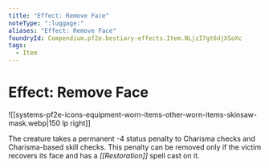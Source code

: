 ```yaml
---
title: "Effect: Remove Face"
noteType: ":luggage:"
aliases: "Effect: Remove Face"
foundryId: Compendium.pf2e.bestiary-effects.Item.NLjzI7gt6djXSoXc
tags:
  - Item
---
```


# Effect: Remove Face
![[systems-pf2e-icons-equipment-worn-items-other-worn-items-skinsaw-mask.webp|150 lp right]]

The creature takes a permanent -4 status penalty to Charisma checks and Charisma-based skill checks. This penalty can be removed only if the victim recovers its face and has a _[[Restoration]]_ spell cast on it.

